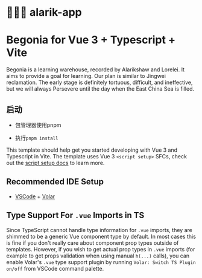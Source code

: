 # 🍁🍁🍁 alarik-app

# Begonia for Vue 3 + Typescript + Vite

Begonia is a learning warehouse, recorded by Alarikshaw and Lorelei. It aims to provide a goal for learning. Our plan is similar to Jingwei reclamation. The early stage is definitely tortuous, difficult, and ineffective, but we will always Persevere until the day when the East China Sea is filled.

## 启动

- 包管理器使用pnpm

- 执行`pnpm install`

This template should help get you started developing with Vue 3 and Typescript in Vite. The template uses Vue 3 `<script setup>` SFCs, check out the [script setup docs](https://v3.vuejs.org/api/sfc-script-setup.html#sfc-script-setup) to learn more.

## Recommended IDE Setup

- [VSCode](https://code.visualstudio.com/) + [Volar](https://marketplace.visualstudio.com/items?itemName=johnsoncodehk.volar)

## Type Support For `.vue` Imports in TS

Since TypeScript cannot handle type information for `.vue` imports, they are shimmed to be a generic Vue component type by default. In most cases this is fine if you don't really care about component prop types outside of templates. However, if you wish to get actual prop types in `.vue` imports (for example to get props validation when using manual `h(...)` calls), you can enable Volar's `.vue` type support plugin by running `Volar: Switch TS Plugin on/off` from VSCode command palette.

#
